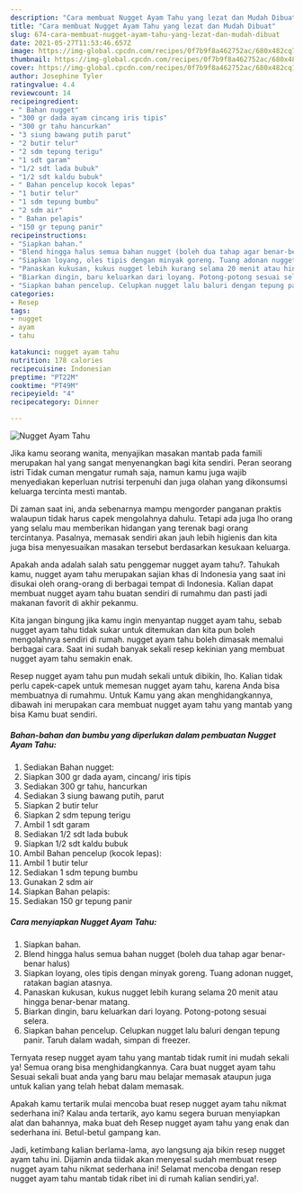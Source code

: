 ```yaml
---
description: "Cara membuat Nugget Ayam Tahu yang lezat dan Mudah Dibuat"
title: "Cara membuat Nugget Ayam Tahu yang lezat dan Mudah Dibuat"
slug: 674-cara-membuat-nugget-ayam-tahu-yang-lezat-dan-mudah-dibuat
date: 2021-05-27T11:53:46.657Z
image: https://img-global.cpcdn.com/recipes/0f7b9f8a462752ac/680x482cq70/nugget-ayam-tahu-foto-resep-utama.jpg
thumbnail: https://img-global.cpcdn.com/recipes/0f7b9f8a462752ac/680x482cq70/nugget-ayam-tahu-foto-resep-utama.jpg
cover: https://img-global.cpcdn.com/recipes/0f7b9f8a462752ac/680x482cq70/nugget-ayam-tahu-foto-resep-utama.jpg
author: Josephine Tyler
ratingvalue: 4.4
reviewcount: 14
recipeingredient:
- " Bahan nugget"
- "300 gr dada ayam cincang iris tipis"
- "300 gr tahu hancurkan"
- "3 siung bawang putih parut"
- "2 butir telur"
- "2 sdm tepung terigu"
- "1 sdt garam"
- "1/2 sdt lada bubuk"
- "1/2 sdt kaldu bubuk"
- " Bahan pencelup kocok lepas"
- "1 butir telur"
- "1 sdm tepung bumbu"
- "2 sdm air"
- " Bahan pelapis"
- "150 gr tepung panir"
recipeinstructions:
- "Siapkan bahan."
- "Blend hingga halus semua bahan nugget (boleh dua tahap agar benar-benar halus)"
- "Siapkan loyang, oles tipis dengan minyak goreng. Tuang adonan nugget, ratakan bagian atasnya."
- "Panaskan kukusan, kukus nugget lebih kurang selama 20 menit atau hingga benar-benar matang."
- "Biarkan dingin, baru keluarkan dari loyang. Potong-potong sesuai selera."
- "Siapkan bahan pencelup. Celupkan nugget lalu baluri dengan tepung panir. Taruh dalam wadah, simpan di freezer."
categories:
- Resep
tags:
- nugget
- ayam
- tahu

katakunci: nugget ayam tahu 
nutrition: 178 calories
recipecuisine: Indonesian
preptime: "PT22M"
cooktime: "PT49M"
recipeyield: "4"
recipecategory: Dinner

---
```



![Nugget Ayam Tahu](https://img-global.cpcdn.com/recipes/0f7b9f8a462752ac/680x482cq70/nugget-ayam-tahu-foto-resep-utama.jpg)

Jika kamu seorang wanita, menyajikan masakan mantab pada famili merupakan hal yang sangat menyenangkan bagi kita sendiri. Peran seorang istri Tidak cuman mengatur rumah saja, namun kamu juga wajib menyediakan keperluan nutrisi terpenuhi dan juga olahan yang dikonsumsi keluarga tercinta mesti mantab.

Di zaman  saat ini, anda sebenarnya mampu mengorder panganan praktis walaupun tidak harus capek mengolahnya dahulu. Tetapi ada juga lho orang yang selalu mau memberikan hidangan yang terenak bagi orang tercintanya. Pasalnya, memasak sendiri akan jauh lebih higienis dan kita juga bisa menyesuaikan masakan tersebut berdasarkan kesukaan keluarga. 



Apakah anda adalah salah satu penggemar nugget ayam tahu?. Tahukah kamu, nugget ayam tahu merupakan sajian khas di Indonesia yang saat ini disukai oleh orang-orang di berbagai tempat di Indonesia. Kalian dapat membuat nugget ayam tahu buatan sendiri di rumahmu dan pasti jadi makanan favorit di akhir pekanmu.

Kita jangan bingung jika kamu ingin menyantap nugget ayam tahu, sebab nugget ayam tahu tidak sukar untuk ditemukan dan kita pun boleh mengolahnya sendiri di rumah. nugget ayam tahu boleh dimasak memalui berbagai cara. Saat ini sudah banyak sekali resep kekinian yang membuat nugget ayam tahu semakin enak.

Resep nugget ayam tahu pun mudah sekali untuk dibikin, lho. Kalian tidak perlu capek-capek untuk memesan nugget ayam tahu, karena Anda bisa membuatnya di rumahmu. Untuk Kamu yang akan menghidangkannya, dibawah ini merupakan cara membuat nugget ayam tahu yang mantab yang bisa Kamu buat sendiri.

<!--inarticleads1-->

##### Bahan-bahan dan bumbu yang diperlukan dalam pembuatan Nugget Ayam Tahu:

1. Sediakan  Bahan nugget:
1. Siapkan 300 gr dada ayam, cincang/ iris tipis
1. Sediakan 300 gr tahu, hancurkan
1. Sediakan 3 siung bawang putih, parut
1. Siapkan 2 butir telur
1. Siapkan 2 sdm tepung terigu
1. Ambil 1 sdt garam
1. Sediakan 1/2 sdt lada bubuk
1. Siapkan 1/2 sdt kaldu bubuk
1. Ambil  Bahan pencelup (kocok lepas):
1. Ambil 1 butir telur
1. Sediakan 1 sdm tepung bumbu
1. Gunakan 2 sdm air
1. Siapkan  Bahan pelapis:
1. Sediakan 150 gr tepung panir




<!--inarticleads2-->

##### Cara menyiapkan Nugget Ayam Tahu:

1. Siapkan bahan.
1. Blend hingga halus semua bahan nugget (boleh dua tahap agar benar-benar halus)
1. Siapkan loyang, oles tipis dengan minyak goreng. Tuang adonan nugget, ratakan bagian atasnya.
1. Panaskan kukusan, kukus nugget lebih kurang selama 20 menit atau hingga benar-benar matang.
1. Biarkan dingin, baru keluarkan dari loyang. Potong-potong sesuai selera.
1. Siapkan bahan pencelup. Celupkan nugget lalu baluri dengan tepung panir. Taruh dalam wadah, simpan di freezer.




Ternyata resep nugget ayam tahu yang mantab tidak rumit ini mudah sekali ya! Semua orang bisa menghidangkannya. Cara buat nugget ayam tahu Sesuai sekali buat anda yang baru mau belajar memasak ataupun juga untuk kalian yang telah hebat dalam memasak.

Apakah kamu tertarik mulai mencoba buat resep nugget ayam tahu nikmat sederhana ini? Kalau anda tertarik, ayo kamu segera buruan menyiapkan alat dan bahannya, maka buat deh Resep nugget ayam tahu yang enak dan sederhana ini. Betul-betul gampang kan. 

Jadi, ketimbang kalian berlama-lama, ayo langsung aja bikin resep nugget ayam tahu ini. Dijamin anda tiidak akan menyesal sudah membuat resep nugget ayam tahu nikmat sederhana ini! Selamat mencoba dengan resep nugget ayam tahu mantab tidak ribet ini di rumah kalian sendiri,ya!.

